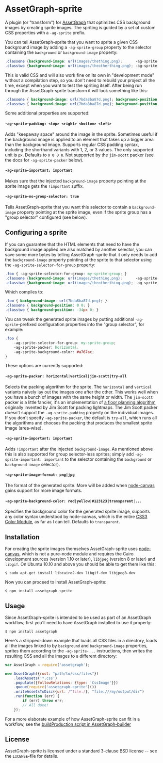 AssetGraph-sprite
=================

A plugin (or "transform") for <a
href="http://github.com/One-com/assetgraph">AssetGraph</a> that
optimizes CSS background images by creating sprite images. The
spriting is guided by a set of custom CSS properties with a
`-ag-sprite` prefix.

You can tell AssetGraph-sprite that you want to sprite a given CSS
background image by adding a `-ag-sprite-group` property to the
selector containing the `background` or `background-image` property:

```css
.classone {background-image: url(images/thething.png);      -ag-sprite-group: my-sprite-group; }
.classtwo {background-image: url(images/theotherthing.png); -ag-sprite-group: my-sprite-group; }
```

This is valid CSS and will also work fine on its own in "development
mode" without a compilation step, so you don't need to rebuild your
project all the time, except when you want to test the spriting
itself. After being run through the AssetGraph-sprite transform it
will look something like this:

```css
.classone { background-image: url(7bda8ba87d.png); background-position: 0 0; }
.classtwo { background-image: url(7bda8ba87d.png); background-position: -34px 0; }
```

Some additional properties are supported:

#### `-ag-sprite-padding: <top> <right> <bottom> <left>` ####

Adds "keepaway space" around the image in the sprite. Sometimes
useful if the background image is applied to an element that takes
up a bigger area than the background image. Supports regular CSS
padding syntax, including the shorthand variants with 1, 2, or 3
values. The only supported unit is `px`. Defaults to `0 0 0 0`.  Not
supported by the `jim-scott` packer (see the docs for
`-ag-sprite-packer` below).

#### `-ag-sprite-important: important` ####

Makes sure that the injected `background-image` property pointing
at the sprite image gets the `!important` suffix.

#### `-ag-sprite-no-group-selector: true` ####

Tells AssetGraph-sprite that you want this selector to contain a
`background-image` property pointing at the sprite image, even
if the sprite group has a "group selector" configured (see below).


Configuring a sprite
--------------------

If you can guarantee that the HTML elements that need to have the
background image applied are also matched by another selector, you can
save some more bytes by telling AssetGraph-sprite that it only needs
to add the `background-image` property pointing at the sprite to that
selector using the `-ag-sprite-selector-for-group` property:

```css
.foo { -ag-sprite-selector-for-group: my-sprite-group; }
.classone {background-image: url(images/thething.png);      -ag-sprite-group: my-sprite-group; }
.classtwo {background-image: url(images/theotherthing.png); -ag-sprite-group: my-sprite-group; }
```

Which compiles to:

```css
.foo { background-image: url(7bda8ba87d.png); }
.classone { background-position: 0 0; }
.classtwo { background-position: -34px 0; }
```

You can tweak the generated sprite images by putting additional
`-ag-sprite`-prefixed configuration properties into the "group
selector", for example:

```css
.foo {
    -ag-sprite-selector-for-group: my-sprite-group;
    -ag-sprite-packer: horizontal;
    -ag-sprite-background-color: #a767ac;
}
```

These options are currently supported:

#### `-ag-sprite-packer: horizontal|vertical|jim-scott|try-all` ####

Selects the packing algorithm for the sprite. The `horizontal` and
`vertical` variants naively lay out the images one after the other.
This works well when you have a bunch of images with the same height
or width. The `jim-scott` packer is a little fancier, it's an
implementation of <a
href="http://www.blackpawn.com/texts/lightmaps/">a floor planning
algorithm</a> originally invented by Jim Scott for packing
lightmaps. The Jim Scott packer doesn't support the
`-ag-sprite-padding` property on the individual images.  If you don't
specify `-ag-sprite-packer`, the default is `try-all`, which runs all
the algorithms and chooses the packing that produces the smallest
sprite image (area-wise).

#### `-ag-sprite-important: important` ####

Adds `!important` after the injected `background-image`. As mentioned
above this is also supported for group selector-less sprites; simply add
`-ag-sprite-important: important` to the selector containing
the `background` or `background-image` selector).

#### `-ag-sprite-image-format: png|jpg` ####

The format of the generated sprite. More will be added when <a
href="http://github.com/LearnBoost/node-canvas">node-canvas</a> gains
support for more image formats.

#### `-ag-sprite-background-color: red|yellow|#123123|transparent|...` ####

Specifies the background color for the generated sprite image,
supports any color syntax understood by node-canvas, which is the
entire <a
href="http://www.w3.org/TR/2003/CR-css3-color-20030514/#numerical">CSS3
Color Module</a>, as far as I can tell. Defaults to `transparent`.


Installation
------------

For creating the sprite images themselves AssetGraph-sprite uses <a
href="http://github.com/LearnBoost/node-canvas">node-canvas</a>, which
is not a pure-node module and requires the Cairo development sources
(version 1.10 or later), `libjpeg` (version 8 or later) and
`libgif`. On Ubuntu 10.10 and above you should be able to get them
like this:

```
$ sudo apt-get install libcairo2-dev libgif-dev libjpeg8-dev
```

Now you can proceed to install AssetGraph-sprite:

```
$ npm install assetgraph-sprite
```

Usage
-----

Since AssetGraph-sprite is intended to be used as part of an AssetGraph
workflow, first you'll need to have AssetGraph installed to use it properly:

```
$ npm install assetgraph
```

Here's a stripped-down example that loads all CSS files in a
directory, loads all the images linked to by `background` and
`background-image` properties, sprites them according to the
`-ag-sprite-...` instructions, then writes the resulting CSS and
all the images to a different directory:

```javascript
var AssetGraph = require('assetgraph');

new AssetGraph({root: "path/to/css/files"})
    .loadAssets('*.css')
    .populate({followRelations: {type: 'CssImage'}})
    .queue(require('assetgraph-sprite')())
    .writeAssetsToDisc({url: /^file:/}, "file:///my/output/dir")
    .run(function (err) {
        if (err) throw err;
        // All done!
    });
```

For a more elaborate example of how AssetGraph-sprite can fit in a
workflow, see the <a href="https://github.com/One-com/assetgraph-builder/blob/master/bin/buildProduction">buildProduction script in AssetGraph-builder</a>


License
-------

AssetGraph-sprite is licensed under a standard 3-clause BSD license --
see the `LICENSE`-file for details.
